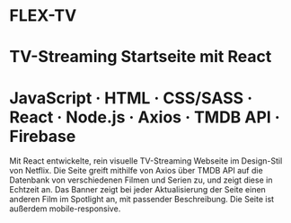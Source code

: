 # FLEX-TV

# TV-Streaming Startseite mit React

# JavaScript · HTML · CSS/SASS · React · Node.js · Axios · TMDB API · Firebase

Mit React entwickelte, rein visuelle TV-Streaming Webseite im Design-Stil von Netflix.
Die Seite greift mithilfe von Axios über TMDB API auf die Datenbank von verschiedenen Filmen und
Serien zu, und zeigt diese in Echtzeit an. Das Banner zeigt bei jeder Aktualisierung der 
Seite einen anderen Film im Spotlight an, mit passender Beschreibung.
Die Seite ist außerdem mobile-responsive.
